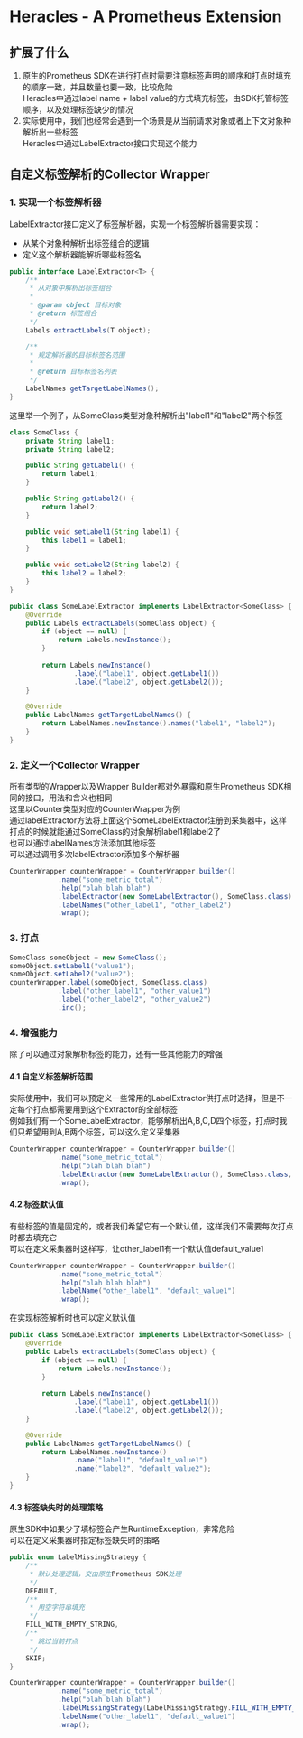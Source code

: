 # Heracles - A Prometheus Extension
## 扩展了什么
1. 原生的Prometheus SDK在进行打点时需要注意标签声明的顺序和打点时填充的顺序一致，并且数量也要一致，比较危险   
Heracles中通过label name + label value的方式填充标签，由SDK托管标签顺序，以及处理标签缺少的情况   
2. 实际使用中，我们也经常会遇到一个场景是从当前请求对象或者上下文对象种解析出一些标签   
Heracles中通过LabelExtractor接口实现这个能力
## 自定义标签解析的Collector Wrapper
### 1. 实现一个标签解析器
LabelExtractor接口定义了标签解析器，实现一个标签解析器需要实现：   
- 从某个对象种解析出标签组合的逻辑
- 定义这个解析器能解析哪些标签名
```java
public interface LabelExtractor<T> {
    /**
     * 从对象中解析出标签组合
     *
     * @param object 目标对象
     * @return 标签组合
     */
    Labels extractLabels(T object);

    /**
     * 规定解析器的目标标签名范围
     *
     * @return 目标标签名列表
     */
    LabelNames getTargetLabelNames();
}
```
这里举一个例子，从SomeClass类型对象种解析出"label1"和"label2"两个标签
```java
class SomeClass {
    private String label1;
    private String label2;

    public String getLabel1() {
        return label1;
    }

    public String getLabel2() {
        return label2;
    }

    public void setLabel1(String label1) {
        this.label1 = label1;
    }

    public void setLabel2(String label2) {
        this.label2 = label2;
    }
}

public class SomeLabelExtractor implements LabelExtractor<SomeClass> {
    @Override
    public Labels extractLabels(SomeClass object) {
        if (object == null) {
            return Labels.newInstance();
        }
        
        return Labels.newInstance()
                .label("label1", object.getLabel1())
                .label("label2", object.getLabel2());
    }

    @Override
    public LabelNames getTargetLabelNames() {
        return LabelNames.newInstance().names("label1", "label2");
    }
}
```
### 2. 定义一个Collector Wrapper
所有类型的Wrapper以及Wrapper Builder都对外暴露和原生Prometheus SDK相同的接口，用法和含义也相同   
这里以Counter类型对应的CounterWrapper为例   
通过labelExtractor方法将上面这个SomeLabelExtractor注册到采集器中，这样打点的时候就能通过SomeClass的对象解析label1和label2了   
也可以通过labelNames方法添加其他标签   
可以通过调用多次labelExtractor添加多个解析器   
```java
CounterWrapper counterWrapper = CounterWrapper.builder()
            .name("some_metric_total")
            .help("blah blah blah")
            .labelExtractor(new SomeLabelExtractor(), SomeClass.class)
            .labelNames("other_label1", "other_label2")
            .wrap();
```
### 3. 打点
```java
SomeClass someObject = new SomeClass();
someObject.setLabel1("value1");
someObject.setLabel2("value2");
counterWrapper.label(someObject, SomeClass.class)
            .label("other_label1", "other_value1")
            .label("other_label2", "other_value2")
            .inc();
```
### 4. 增强能力
除了可以通过对象解析标签的能力，还有一些其他能力的增强
#### 4.1 自定义标签解析范围
实际使用中，我们可以预定义一些常用的LabelExtractor供打点时选择，但是不一定每个打点都需要用到这个Extractor的全部标签   
例如我们有一个SomeLabelExtractor，能够解析出A,B,C,D四个标签，打点时我们只希望用到A,B两个标签，可以这么定义采集器
```java
CounterWrapper counterWrapper = CounterWrapper.builder()
            .name("some_metric_total")
            .help("blah blah blah")
            .labelExtractor(new SomeLabelExtractor(), SomeClass.class, "A", "B")
            .wrap();
```
#### 4.2 标签默认值 
有些标签的值是固定的，或者我们希望它有一个默认值，这样我们不需要每次打点时都去填充它   
可以在定义采集器时这样写，让other_label1有一个默认值default_value1
```java
CounterWrapper counterWrapper = CounterWrapper.builder()
            .name("some_metric_total")
            .help("blah blah blah")
            .labelName("other_label1", "default_value1")
            .wrap();
```
在实现标签解析时也可以定义默认值
```java
public class SomeLabelExtractor implements LabelExtractor<SomeClass> {
    @Override
    public Labels extractLabels(SomeClass object) {
        if (object == null) {
            return Labels.newInstance();
        }
        
        return Labels.newInstance()
                .label("label1", object.getLabel1())
                .label("label2", object.getLabel2());
    }

    @Override
    public LabelNames getTargetLabelNames() {
        return LabelNames.newInstance()
                .name("label1", "default_value1")
                .name("label2", "default_value2");
    }
}
```
#### 4.3 标签缺失时的处理策略
原生SDK中如果少了填标签会产生RuntimeException，非常危险   
可以在定义采集器时指定标签缺失时的策略
```java
public enum LabelMissingStrategy {
    /**
     * 默认处理逻辑，交由原生Prometheus SDK处理
     */
    DEFAULT,
    /**
     * 用空字符串填充
     */
    FILL_WITH_EMPTY_STRING,
    /**
     * 跳过当前打点
     */
    SKIP;
}
```
```java
CounterWrapper counterWrapper = CounterWrapper.builder()
            .name("some_metric_total")
            .help("blah blah blah")
            .labelMissingStrategy(LabelMissingStrategy.FILL_WITH_EMPTY_STRING)
            .labelName("other_label1", "default_value1")
            .wrap();
```
